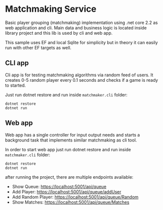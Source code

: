 # Matchmaking Service

Basic player grouping (matchmaking) implementation using .net core 2.2 as web application and cli. Main data and business logic is located inside library project and this lib is used by cli and web app.

This sample uses EF and local Sqlite for simplicity but in theory it can easily run with other EF targets as well.

## CLI app

Cli app is for testing matchmaking algorithms via random feed of users. It creates 0-5 random player every 0.1 seconds and checks if a game is ready to started.

Just run dotnet restore and run inside `matchmaker.cli` folder:

```shell
dotnet restore
dotnet run
```

## Web app

Web app has a single controller for input output needs and starts a background task that implements similar matchmaking as cli tool.

In order to start web app just run dotnet restore and run inside `matchmaker.cli` folder:

```shell
dotnet restore
dotnet run
```

after running the project, there are multiple endpoints available:

- Show Queue: <https://localhost:5001/api/queue>
- Add Player: <https://localhost:5001/api/queue/addUser>
- Add Random Player: <https://localhost:5001/api/queue/Random>
- Show Matches: <https://localhost:5001/api/queue/Matches>
